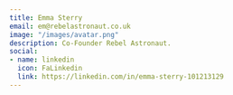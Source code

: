 ```yaml
---
title: Emma Sterry
email: em@rebelastronaut.co.uk
image: "/images/avatar.png"
description: Co-Founder Rebel Astronaut.
social:
- name: linkedin
  icon: FaLinkedin
  link: https://linkedin.com/in/emma-sterry-101213129
---
```

